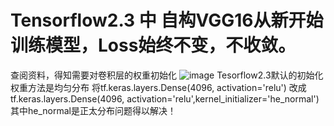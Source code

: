# Tensorflow2.3 中 自构VGG16从新开始训练模型，Loss始终不变，不收敛。
  查阅资料，得知需要对卷积层的权重初始化
  ![image](https://user-images.githubusercontent.com/120508831/208393398-93599815-8bd4-441b-adb2-fb06693c226a.png)
  Tesorflow2.3默认的初始化权重方法是均匀分布
  将tf.keras.layers.Dense(4096, activation='relu')
  改成tf.keras.layers.Dense(4096, activation='relu',kernel_initializer='he_normal')其中he_normal是正太分布问题得以解决！

